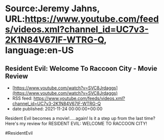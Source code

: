 # Source:Jeremy Jahns, URL:https://www.youtube.com/feeds/videos.xml?channel_id=UC7v3-2K1N84V67IF-WTRG-Q, language:en-US

## Resident Evil: Welcome To Raccoon City - Movie Review
 - [https://www.youtube.com/watch?v=SVC8Jrdaggs](https://www.youtube.com/watch?v=SVC8Jrdaggs)
 - RSS feed: https://www.youtube.com/feeds/videos.xml?channel_id=UC7v3-2K1N84V67IF-WTRG-Q
 - date published: 2021-11-24 00:00:00+00:00

Resident Evil becomes a movie!.....again! Is it a step up from the last time? Here's my review for RESIDENT EVIL: WELCOME TO RACCOON CITY!

#ResidentEvil

